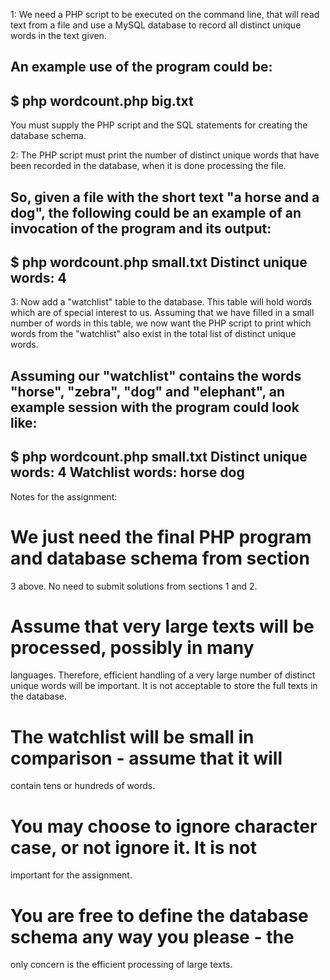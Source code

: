1: We need a PHP script to be executed on the command line, that will read text from a file and use a MySQL database to record all distinct unique words in the text given.
 
An example use of the program could be:
-------------------------------------
$ php wordcount.php big.txt
-------------------------------------
 
You must supply the PHP script and the SQL statements for creating the database schema.
 
2: The PHP script must print the number of distinct unique words that have been recorded in the database, when it is done processing the file.
 
So, given a file with the short text "a horse and a dog", the following could be an example of an invocation of the program and its
output:
-------------------------------------
$ php wordcount.php small.txt
Distinct unique words: 4
-------------------------------------
 
3: Now add a "watchlist" table to the database. This table will hold words which are of special interest to us.  Assuming that we have filled in a small number of words in this table, we now want the PHP script to print which words from the "watchlist" also exist in the total list of distinct unique words.
 
Assuming our "watchlist" contains the words "horse", "zebra", "dog"
and "elephant", an example session with the program could look like:
-------------------------------------
$ php wordcount.php small.txt
Distinct unique words: 4
Watchlist words:
horse
dog
-------------------------------------
 
 
Notes for the assignment:
 
# We just need the final PHP program and database schema from section
  3 above. No need to submit solutions from sections 1 and 2.
 
# Assume that very large texts will be processed, possibly in many
  languages. Therefore, efficient handling of a very large number of
  distinct unique words will be important. It is not acceptable to
  store the full texts in the database.
 
# The watchlist will be small in comparison - assume that it will
  contain tens or hundreds of words.
 
# You may choose to ignore character case, or not ignore it. It is not
  important for the assignment.
 
# You are free to define the database schema any way you please - the
  only concern is the efficient processing of large texts.